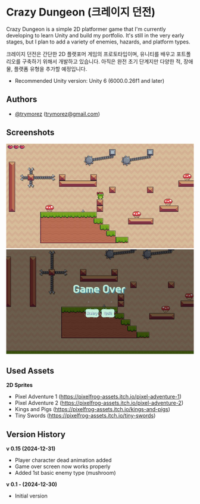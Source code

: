 
# Crazy Dungeon (크레이지 던전)

Crazy Dungeon is a simple 2D platformer game that I'm currently developing to learn Unity and build my portfolio. It's still in the very early stages, but I plan to add a variety of enemies, hazards, and platform types.

크레이지 던전은 간단한 2D 플랫포머 게임의 프로토타입이며, 유니티를 배우고 포트폴리오를 구축하기 위해서 개발하고 있습니다. 아직은 완전 초기 단계지만 다양한 적, 장애물, 플랫폼 유형을 추가할 예정입니다.

- Recommended Unity version: Unity 6 (6000.0.26f1 and later)




## Authors

- [@trymorez](https://www.github.com/trymorez) (trymorez@gmail.com)




## Screenshots

![screenshot](screenshot/crazydungeon01.jpg)
![screenshot](screenshot/crazydungeon02.jpg)


## Used Assets

**2D Sprites**
- Pixel Adventure 1 (https://pixelfrog-assets.itch.io/pixel-adventure-1)
- Pixel Adventure 2 (https://pixelfrog-assets.itch.io/pixel-adventure-2)
- Kings and Pigs (https://pixelfrog-assets.itch.io/kings-and-pigs)
- Tiny Swords (https://pixelfrog-assets.itch.io/tiny-swords)


## Version History

**v 0.15 (2024-12-31)**
* Player character dead animation added
* Game over screen now works properly
* Added 1st basic enemy type (mushroom)

**v 0.1 - (2024-12-30)**
- Initial version
